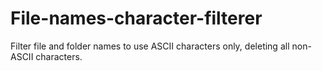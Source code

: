 # File-names-character-filterer
Filter file and folder names to use ASCII characters only, deleting all non-ASCII characters.
